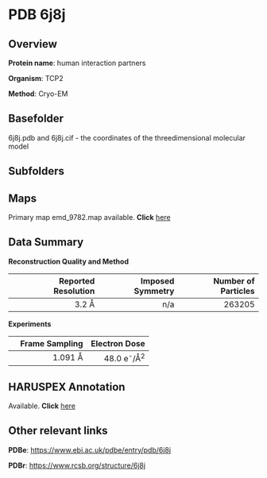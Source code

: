 # PDB 6j8j

## Overview

**Protein name**: human interaction partners

**Organism**: TCP2

**Method**: Cryo-EM

## Basefolder

6j8j.pdb and 6j8j.cif - the coordinates of the threedimensional molecular model

## Subfolders









## Maps

Primary map emd_9782.map available. **Click** [here](http://ftp.wwpdb.org/pub/emdb/structures/EMD-9782/map/) 

## Data Summary
**Reconstruction Quality and Method**

|   | Reported Resolution | Imposed Symmetry | Number of Particles |
|---|-------------:|----------------:|--------------:|
|   |3.2 Å|n/a|263205|

**Experiments**

|   | Frame Sampling | Electron Dose |
|---|-------------:|----------------:|
|   |1.091 Å|48.0 e<sup>-</sup>/Å<sup>2</sup>|

## HARUSPEX Annotation

Available. **Click** [here](https://zenodo.org/record/3820217)

## Other relevant links 
**PDBe**:  https://www.ebi.ac.uk/pdbe/entry/pdb/6j8j
 
**PDBr**: https://www.rcsb.org/structure/6j8j 
